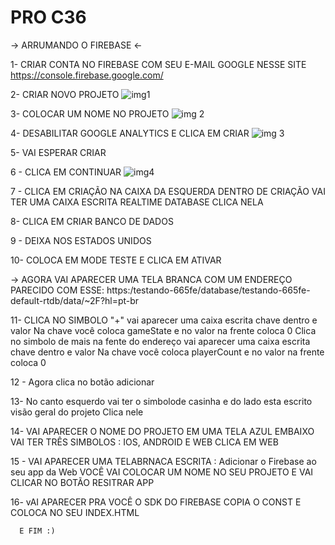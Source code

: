 # PRO C36

-> ARRUMANDO O FIREBASE <-

1- CRIAR CONTA NO FIREBASE COM SEU E-MAIL GOOGLE NESSE SITE
https://console.firebase.google.com/

2- CRIAR NOVO PROJETO
![img1](https://user-images.githubusercontent.com/87487865/178764892-59ec363d-bcd6-4c63-8baa-d2730297e061.png)


3- COLOCAR UM NOME NO PROJETO
![img 2](https://user-images.githubusercontent.com/87487865/178765541-ff6f69e8-176c-45ed-86a5-c0ff31175285.png)

4- DESABILITAR GOOGLE ANALYTICS E CLICA EM CRIAR
![img 3](https://user-images.githubusercontent.com/87487865/178766040-8068017f-5def-4858-a29b-dcd696456cd8.png)

5- VAI ESPERAR CRIAR 

6 - CLICA EM CONTINUAR
![img4](https://user-images.githubusercontent.com/87487865/178766448-c116c8d0-7857-4010-8c7a-c491e7c5ff61.png)

7 - CLICA EM CRIAÇÃO NA CAIXA DA ESQUERDA
    DENTRO DE CRIAÇÃO VAI TER UMA CAIXA ESCRITA REALTIME DATABASE
    CLICA NELA
    
8- CLICA EM CRIAR BANCO DE DADOS

9 - DEIXA NOS ESTADOS UNIDOS

10- COLOCA EM MODE TESTE E CLICA EM ATIVAR

-> AGORA VAI APARECER UMA TELA BRANCA COM UM ENDEREÇO PARECIDO COM ESSE: 
https:/testando-665fe/database/testando-665fe-default-rtdb/data/~2F?hl=pt-br

11- CLICA NO SIMBOLO "+"
  vai aparecer uma caixa escrita chave dentro e valor 
  Na chave você coloca gameState e no valor na frente coloca 0
  Clica no simbolo de mais na fente do endereço 
  vai aparecer uma caixa escrita chave dentro e valor 
  Na chave você coloca playerCount e no valor na frente coloca 0
  
12 - Agora clica no botão adicionar

13- No canto esquerdo vai ter o simbolode casinha  e do lado esta escrito visão geral do projeto 
    Clica nele
    
14- VAI APARECER O NOME DO PROJETO EM UMA TELA AZUL 
    EMBAIXO VAI TER TRÊS SIMBOLOS : IOS, ANDROID E WEB 
    CLICA EM WEB
    
15 - VAI APARECER UMA TELABRNACA ESCRITA : Adicionar o Firebase ao seu app da Web
     VOCÊ VAI COLOCAR UM NOME NO SEU PROJETO 
     E VAI CLICAR NO BOTÃO RESITRAR APP
     
 16- vAI APARECER PRA VOCÊ O SDK DO FIREBASE 
      COPIA O CONST E COLOCA NO SEU INDEX.HTML
      
      
      E FIM :)







